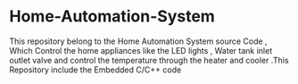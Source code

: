 # Home-Automation-System
This repository belong to the Home Automation System source Code  , Which Control the home appliances like the LED lights , Water tank inlet outlet valve and control the temperature through the heater and cooler .This Repository include the Embedded C/C++  code
